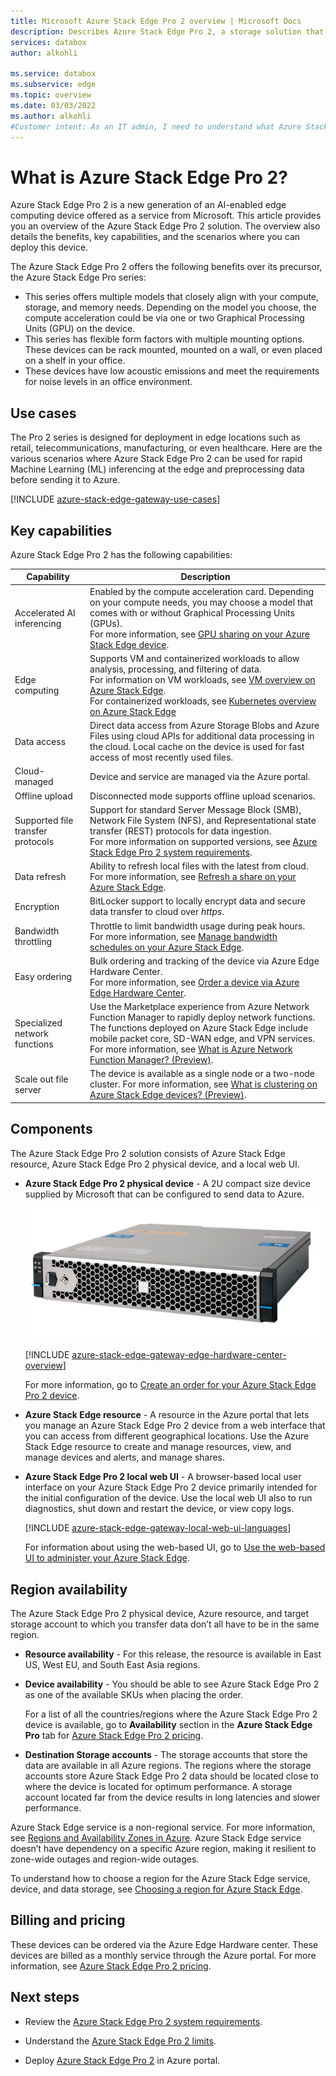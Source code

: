 ```yaml
---
title: Microsoft Azure Stack Edge Pro 2 overview | Microsoft Docs
description: Describes Azure Stack Edge Pro 2, a storage solution that uses a physical device for network-based transfer into Azure.
services: databox
author: alkohli

ms.service: databox
ms.subservice: edge
ms.topic: overview
ms.date: 03/03/2022
ms.author: alkohli
#Customer intent: As an IT admin, I need to understand what Azure Stack Edge Pro 2 is and how it works so I can use it to process and transform data before sending to Azure.
---
```

# What is Azure Stack Edge Pro 2?

Azure Stack Edge Pro 2 is a new generation of an AI-enabled edge computing device offered as a service from Microsoft. This article provides you an overview of the Azure Stack Edge Pro 2 solution. The overview also details the benefits, key capabilities, and the scenarios where you can deploy this device.

The Azure Stack Edge Pro 2 offers the following benefits over its precursor, the Azure Stack Edge Pro series:

- This series offers multiple models that closely align with your compute, storage, and memory needs. Depending on the model you choose, the compute acceleration could be via one or two Graphical Processing Units (GPU) on the device. 
- This series has flexible form factors with multiple mounting options. These devices can be rack mounted, mounted on a wall, or even placed on a shelf in your office. 
- These devices have low acoustic emissions and meet the requirements for noise levels in an office environment. 


## Use cases

The Pro 2 series is designed for deployment in edge locations such as retail, telecommunications, manufacturing, or even healthcare. Here are the various scenarios where Azure Stack Edge Pro 2 can be used for rapid Machine Learning (ML) inferencing at the edge and preprocessing data before sending it to Azure.

[!INCLUDE [azure-stack-edge-gateway-use-cases](../../includes/azure-stack-edge-gateway-use-cases.md)] 

## Key capabilities

Azure Stack Edge Pro 2 has the following capabilities:

|Capability |Description  |
|---------|---------|
|Accelerated AI inferencing| Enabled by the compute acceleration card. Depending on your compute needs, you may choose a model that comes with or without Graphical Processing Units (GPUs). <br> For more information, see [GPU sharing on your Azure Stack Edge device](azure-stack-edge-gpu-sharing.md).|
|Edge computing      |Supports VM and containerized workloads to allow analysis, processing, and filtering of data. <br>For information on VM workloads, see [VM overview on Azure Stack Edge](azure-stack-edge-gpu-virtual-machine-overview.md).<br>For containerized workloads, see [Kubernetes overview on Azure Stack Edge](azure-stack-edge-gpu-kubernetes-overview.md)</li></ul> |
|Data access     | Direct data access from Azure Storage Blobs and Azure Files using cloud APIs for additional data processing in the cloud. Local cache on the device is used for fast access of most recently used files.|
|Cloud-managed     |Device and service are managed via the Azure portal.|
|Offline upload     | Disconnected mode supports offline upload scenarios.|
|Supported file transfer protocols      | Support for standard Server Message Block (SMB), Network File System (NFS), and Representational state transfer (REST) protocols for data ingestion. <br> For more information on supported versions, see [Azure Stack Edge Pro 2 system requirements](azure-stack-edge-placeholder.md).|
|Data refresh     | Ability to refresh local files with the latest from cloud. <br> For more information, see [Refresh a share on your Azure Stack Edge](azure-stack-edge-gpu-manage-shares.md#refresh-shares).|
|Encryption    | BitLocker support to locally encrypt data and secure data transfer to cloud over *https*.|
|Bandwidth throttling| Throttle to limit bandwidth usage during peak hours. <br> For more information, see [Manage bandwidth schedules on your Azure Stack Edge](azure-stack-edge-gpu-manage-bandwidth-schedules.md).|
|Easy ordering| Bulk ordering and tracking of the device via Azure Edge Hardware Center. <br> For more information, see [Order a device via Azure Edge Hardware Center](azure-stack-edge-pro-2-deploy-prep.md#create-a-new-resource).|
|Specialized network functions|Use the Marketplace experience from Azure Network Function Manager to rapidly deploy network functions. The functions deployed on Azure Stack Edge include mobile packet core, SD-WAN edge, and VPN services. <br>For more information, see [What is Azure Network Function Manager? (Preview)](../network-function-manager/overview.md).|
|Scale out file server|The device is available as a single node or a two-node cluster. For more information, see [What is clustering on Azure Stack Edge devices? (Preview)](azure-stack-edge-placeholder.md).|

<!--|ExpressRoute | Added security through ExpressRoute. Use peering configuration where traffic from local devices to the cloud storage endpoints travels over the ExpressRoute. For more information, see [ExpressRoute overview](../expressroute/expressroute-introduction.md).|-->


## Components

The Azure Stack Edge Pro 2 solution consists of Azure Stack Edge resource, Azure Stack Edge Pro 2 physical device, and a local web UI.

* **Azure Stack Edge Pro 2 physical device** - A 2U compact size device supplied by Microsoft that can be configured to send data to Azure.

    ![Perspective view of Azure Stack Edge Pro 2 physical device](./media/azure-stack-edge-pro-2-overview/azure-stack-edge-pro-2-perspective-view-1.png)

    [!INCLUDE [azure-stack-edge-gateway-edge-hardware-center-overview](../../includes/azure-stack-edge-gateway-edge-hardware-center-overview.md)]    

    For more information, go to [Create an order for your Azure Stack Edge Pro 2 device](azure-stack-edge-gpu-deploy-prep.md#create-a-new-resource).
    
* **Azure Stack Edge resource** - A resource in the Azure portal that lets you manage an Azure Stack Edge Pro 2 device from a web interface that you can access from different geographical locations. Use the Azure Stack Edge resource to create and manage resources, view, and manage devices and alerts, and manage shares.  
   

* **Azure Stack Edge Pro 2 local web UI** - A browser-based local user interface on your Azure Stack Edge Pro 2 device primarily intended for the initial configuration of the device. Use the local web UI also to run diagnostics, shut down and restart the device, or view copy logs. 

    [!INCLUDE [azure-stack-edge-gateway-local-web-ui-languages](../../includes/azure-stack-edge-gateway-local-web-ui-languages.md)]
    
    For information about using the web-based UI, go to [Use the web-based UI to administer your Azure Stack Edge](azure-stack-edge-manage-access-power-connectivity-mode.md).

## Region availability

The Azure Stack Edge Pro 2 physical device, Azure resource, and target storage account to which you transfer data don’t all have to be in the same region.

- **Resource availability** - For this release, the resource is available in East US, West EU, and South East Asia regions.

- **Device availability** - You should be able to see Azure Stack Edge Pro 2 as one of the available SKUs when placing the order. 

    For a list of all the countries/regions where the Azure Stack Edge Pro 2 device is available, go to **Availability** section in the **Azure Stack Edge Pro** tab for [Azure Stack Edge Pro 2 pricing](https://azure.microsoft.com/pricing/details/azure-stack/edge/#azureStackEdgePro).
    
- **Destination Storage accounts** - The storage accounts that store the data are available in all Azure regions. The regions where the storage accounts store Azure Stack Edge Pro 2 data should be located close to where the device is located for optimum performance. A storage account located far from the device results in long latencies and slower performance.

Azure Stack Edge service is a non-regional service. For more information, see [Regions and Availability Zones in Azure](../availability-zones/az-overview.md). Azure Stack Edge service doesn’t have dependency on a specific Azure region, making it resilient to zone-wide outages and region-wide outages.

To understand how to choose a region for the Azure Stack Edge service, device, and data storage, see [Choosing a region for Azure Stack Edge](azure-stack-edge-gpu-regions.md).

## Billing and pricing 

These devices can be ordered via the Azure Edge Hardware center. These devices are billed as a monthly service through the Azure portal. For more information, see [Azure Stack Edge Pro 2 pricing](https://azure.microsoft.com/pricing/details/azure-stack/edge/#azureStackEdgePro).

## Next steps

- Review the [Azure Stack Edge Pro 2 system requirements](azure-stack-edge-pro-2-system-requirements.md).

- Understand the [Azure Stack Edge Pro 2 limits](azure-stack-edge-pro-2-limits.md).

- Deploy [Azure Stack Edge Pro 2](azure-stack-edge-pro-2-deploy-prep.md) in Azure portal.
